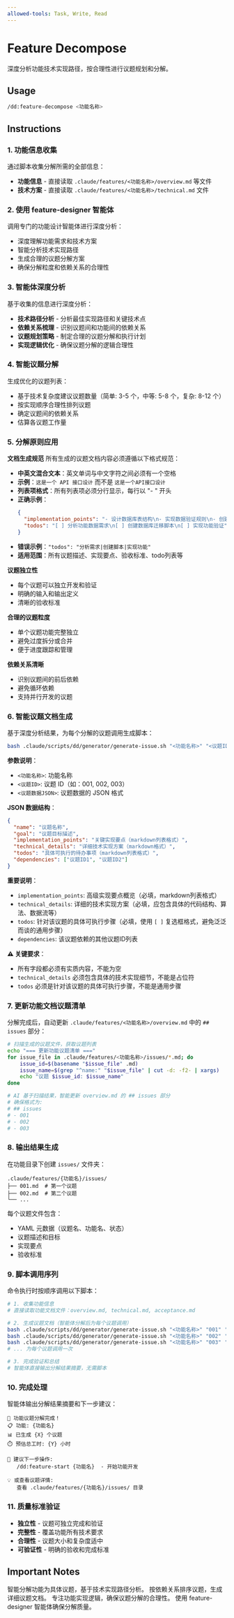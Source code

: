 ```yaml
---
allowed-tools: Task, Write, Read
---
```


# Feature Decompose

深度分析功能技术实现路径，按合理性进行议题规划和分解。

## Usage

```bash
/dd:feature-decompose <功能名称>
```

## Instructions

### 1. 功能信息收集

通过脚本收集分解所需的全部信息：

- **功能信息** - 直接读取 `.claude/features/<功能名称>/overview.md` 等文件
- **技术方案** - 直接读取 `.claude/features/<功能名称>/technical.md` 文件

### 2. 使用 feature-designer 智能体

调用专门的功能设计智能体进行深度分析：
- 深度理解功能需求和技术方案
- 智能分析技术实现路径
- 生成合理的议题分解方案
- 确保分解粒度和依赖关系的合理性

### 3. 智能体深度分析

基于收集的信息进行深度分析：

- **技术路径分析** - 分析最佳实现路径和关键技术点
- **依赖关系梳理** - 识别议题间和功能间的依赖关系
- **议题规划策略** - 制定合理的议题分解和执行计划
- **实现逻辑优化** - 确保议题分解的逻辑合理性

### 4. 智能议题分解

生成优化的议题列表：

- 基于技术复杂度建议议题数量（简单: 3-5 个，中等: 5-8 个，复杂: 8-12 个）
- 按实现顺序合理性排列议题
- 确定议题间的依赖关系
- 估算各议题工作量

### 5. 分解原则应用

**文档生成规范**
所有生成的议题文档内容必须遵循以下格式规范：

- **中英文混合文本**：英文单词与中文字符之间必须有一个空格
- **示例**：`这是一个 API 接口设计` 而不是 `这是一个API接口设计`
- **列表项格式**：所有列表项必须分行显示，每行以 "- " 开头
- **正确示例**：
  ```json
  {
    "implementation_points": "- 设计数据库表结构\n- 实现数据验证规则\n- 创建数据库索引",
    "todos": "[ ] 分析功能数据需求\n[ ] 创建数据库迁移脚本\n[ ] 实现功能验证"
  }
  ```
- **错误示例**：`"todos": "分析需求|创建脚本|实现功能"`
- **适用范围**：所有议题描述、实现要点、验收标准、todo列表等

**议题独立性**
- 每个议题可以独立开发和验证
- 明确的输入和输出定义
- 清晰的验收标准

**合理的议题粒度**
- 单个议题功能完整独立
- 避免过度拆分或合并
- 便于进度跟踪和管理

**依赖关系清晰**
- 识别议题间的前后依赖
- 避免循环依赖
- 支持并行开发的议题

### 6. 智能议题文档生成

基于深度分析结果，为每个分解的议题调用生成脚本：

```bash
bash .claude/scripts/dd/generator/generate-issue.sh "<功能名称>" "<议题ID>" '<议题数据JSON>'
```

**参数说明**：

- `<功能名称>`: 功能名称
- `<议题ID>`: 议题 ID（如：001, 002, 003）
- `<议题数据JSON>`: 议题数据的 JSON 格式

**JSON 数据结构**：

```json
{
  "name": "议题名称",
  "goal": "议题目标描述",
  "implementation_points": "关键实现要点（markdown列表格式）",
  "technical_details": "详细技术实现方案（markdown格式）",
  "todos": "具体可执行的待办事项（markdown列表格式）",
  "dependencies": ["议题ID1", "议题ID2"]
}
```

**重要说明**：

- `implementation_points`: 高级实现要点概览（必填，markdown列表格式）
- `technical_details`: 详细的技术实现方案（必填，应包含具体的代码结构、算法、数据流等）
- `todos`: 针对该议题的具体可执行步骤（必填，使用 `[ ]` 复选框格式，避免泛泛而谈的通用步骤）
- `dependencies`: 该议题依赖的其他议题ID列表

**⚠️ 关键要求**：
- 所有字段都必须有实质内容，不能为空
- `technical_details` 必须包含具体的技术实现细节，不能是占位符
- `todos` 必须是针对该议题的具体可执行步骤，不能是通用步骤

### 7. 更新功能文档议题清单

分解完成后，自动更新 `.claude/features/<功能名称>/overview.md` 中的 `## issues` 部分：

```bash
# 扫描生成的议题文件，获取议题列表
echo "=== 更新功能议题清单 ==="
for issue_file in .claude/features/<功能名称>/issues/*.md; do
    issue_id=$(basename "$issue_file" .md)
    issue_name=$(grep "^name:" "$issue_file" | cut -d: -f2- | xargs)
    echo "议题 $issue_id: $issue_name"
done

# AI 基于扫描结果，智能更新 overview.md 的 ## issues 部分
# 确保格式为:
# ## issues
# - 001
# - 002
# - 003
```

### 8. 输出结果生成

在功能目录下创建 `issues/` 文件夹：

```
.claude/features/{功能名}/issues/
├── 001.md  # 第一个议题
├── 002.md  # 第二个议题
└── ...
```

每个议题文件包含：

- YAML 元数据（议题名、功能名、状态）
- 议题描述和目标
- 实现要点
- 验收标准

### 9. 脚本调用序列

命令执行时按顺序调用以下脚本：

```bash
# 1. 收集功能信息
# 直接读取功能文档文件：overview.md, technical.md, acceptance.md

# 2. 生成议题文档（智能体分解后为每个议题调用）
bash .claude/scripts/dd/generator/generate-issue.sh "<功能名称>" "001" '<议题1_json>'
bash .claude/scripts/dd/generator/generate-issue.sh "<功能名称>" "002" '<议题2_json>'
bash .claude/scripts/dd/generator/generate-issue.sh "<功能名称>" "003" '<议题3_json>'
# ... 为每个议题调用一次

# 3. 完成验证和总结
# 智能体直接输出分解结果摘要，无需脚本
```

### 10. 完成处理

智能体输出分解结果摘要和下一步建议：

```
🎯 功能议题分解完成！
📋 功能: {功能名}
📊 已生成 {X} 个议题
⏱️ 预估总工时: {Y} 小时

📝 建议下一步操作:
   /dd:feature-start {功能名}  - 开始功能开发

💡 或查看议题详情:
   查看 .claude/features/{功能名}/issues/ 目录
```

### 11. 质量标准验证

- **独立性** - 议题可独立完成和验证
- **完整性** - 覆盖功能所有技术要求
- **合理性** - 议题大小和复杂度适中
- **可验证性** - 明确的验收和完成标准

## Important Notes

智能分解功能为具体议题，基于技术实现路径分析。
按依赖关系排序议题，生成详细议题文档。
专注功能实现逻辑，确保议题分解的合理性。
使用 feature-designer 智能体确保分解质量。